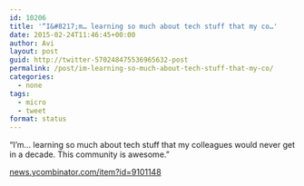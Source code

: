 ```yaml
---
id: 10206
title: '“I&#8217;m… learning so much about tech stuff that my co…'
date: 2015-02-24T11:46:45+00:00
author: Avi
layout: post
guid: http://twitter-570248475536965632-post
permalink: /post/im-learning-so-much-about-tech-stuff-that-my-co/
categories:
  - none
tags:
  - micro
  - tweet
format: status
---
```

“I&#8217;m… learning so much about tech stuff that my colleagues would never get in a decade. This community is awesome.”

[news.ycombinator.com/item?id=9101148](https://news.ycombinator.com/item?id=9101148)